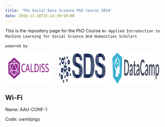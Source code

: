 ```yaml
---
title: 'The Social Data Science PhD Course 2019'
date: 2018-11-28T15:14:39+10:00
---
```

This is the repository page for the PhD Course 
`An Applied Introduction to Machine Learning for Social Science And Humanities Scholars`

`powered by`

<a href="https://www.en.caldiss.aau.dk/"  target="_blank"><img src="caldiss.png" alt="caldisslogo"
    title="caldisslogo" width="150" height="100" /></a> &ensp;&ensp;  <a href="https://sds.aau.dk/"  target="_blank"> <img src="sdslogo.png" alt="sdslogo"
    title="SDSlogo" width="150" height="100"/></a> &ensp;&ensp; <a href="https://www.datacamp.com/"  target="_blank"><img src="DataCampLogo.png" alt="datacamplogo"
    title="datacamplogo" width="150" height="100" /></a>



## Wi-Fi
Name: AAU-CONF-1

Code: uwmbjngs
